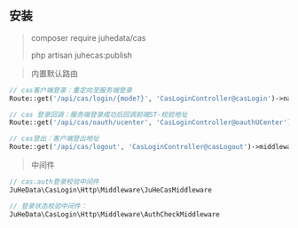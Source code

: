 ## 安装
>composer require juhedata/cas
>
>php artisan juhecas:publish

>内置默认路由
```php
// cas客户端登录：重定向至服务端登录
Route::get('/api/cas/login/{mode?}', 'CasLoginController@casLogin')->name('casLogin');

// cas 登录回调：服务端登录成功后回调前端ST-校验地址
Route::get('/api/cas/oauth/ucenter', 'CasLoginController@oauthUCenter')->middleware('cas.auth');

// cas登出：客户端登出地址
Route::get('/api/cas/logout', 'CasLoginController@casLogout')->middleware('authCheck');

```

>中间件
```php
// cas.auth登录校验中间件
JuHeData\CasLogin\Http\Middleware\JuHeCasMiddleware

// 登录状态校验中间件：
JuHeData\CasLogin\Http\Middleware\AuthCheckMiddleware

```
